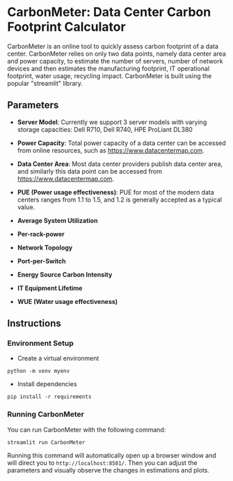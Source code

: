 # CarbonMeter: Data Center Carbon Footprint Calculator

CarbonMeter is an online tool to quickly assess carbon footprint of a data center. CarbonMeter relies on only two data points, namely data center area and power capacity, to estimate the number of servers, number of network devices and then estimates the manufacturing footprint, IT operational footprint, water usage, recycling impact. CarbonMeter is built using the popular "streamlit" library. 

## Parameters

- **Server Model**: Currently we support 3 server models with varying storage capacities: Dell R710, Dell R740, HPE ProLiant DL380
  
- **Power Capacity**: Total power capacity of a data center can be accessed from online resources, such as https://www.datacentermap.com.
  
- **Data Center Area**: Most data center providers publish data center area, and similarly this data point can be accessed from https://www.datacentermap.com.
  
- **PUE (Power usage effectiveness)**: PUE for most of the modern data centers ranges from 1.1 to 1.5, and 1.2 is generally accepted as a typical value.
  
- **Average System Utilization**
  
- **Per-rack-power**

- **Network Topology**

- **Port-per-Switch**
  
- **Energy Source Carbon Intensity**
  
- **IT Equipment Lifetime**
  
- **WUE (Water usage effectiveness)**

## Instructions

### Environment Setup
- Create a virtual environment
```
python -m venv myenv
```
- Install dependencies
```
pip install -r requirements
```

### Running CarbonMeter
You can run CarbonMeter with the following command:
```
streamlit run CarbonMeter
```
Running this command will automatically open up a browser window and will direct you to ```http://localhost:8501/```. Then you can adjust the parameters and visually observe the changes in estimations and plots. 